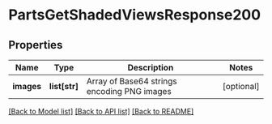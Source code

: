 # PartsGetShadedViewsResponse200

## Properties
Name | Type | Description | Notes
------------ | ------------- | ------------- | -------------
**images** | **list[str]** | Array of Base64 strings encoding PNG images | [optional] 

[[Back to Model list]](../README.md#documentation-for-models) [[Back to API list]](../README.md#documentation-for-api-endpoints) [[Back to README]](../README.md)


